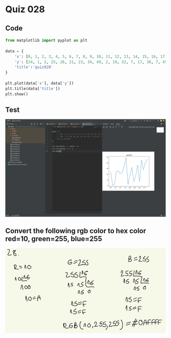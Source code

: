 # Quiz 028
## Code
```.py
from matplotlib import pyplot as plt

data = {
    'x': [0, 1, 2, 3, 4, 5, 6, 7, 8, 9, 10, 11, 12, 13, 14, 15, 16, 17, 18, 19],
    'y': [24, 1, 2, 25, 26, 21, 23, 34, 49, 2, 19, 32, 7, 17, 36, 7, 45, 28, 40, 46],
    'title':'quiz028'
}

plt.plot(data['x'], data['y'])
plt.title(data['title'])
plt.show()
```
## Test
![](quiz028.png)
## Convert the following rgb color to hex color red=10, green=255, blue=255
![](quiz28extra.png)
